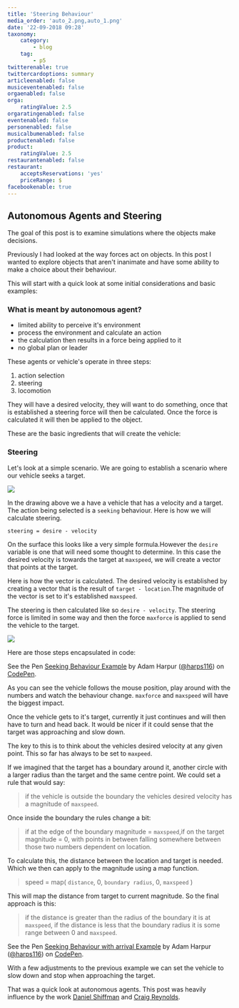 ```yaml
---
title: 'Steering Behaviour'
media_order: 'auto_2.png,auto_1.png'
date: '22-09-2018 09:28'
taxonomy:
    category:
        - blog
    tag:
        - p5
twitterenable: true
twittercardoptions: summary
articleenabled: false
musiceventenabled: false
orgaenabled: false
orga:
    ratingValue: 2.5
orgaratingenabled: false
eventenabled: false
personenabled: false
musicalbumenabled: false
productenabled: false
product:
    ratingValue: 2.5
restaurantenabled: false
restaurant:
    acceptsReservations: 'yes'
    priceRange: $
facebookenable: true
---
```


## Autonomous Agents and Steering

The goal of this post is to examine simulations where the objects make decisions.

Previously I had looked at the way forces act on objects. In this post I wanted to explore objects that aren't inanimate and have some ability to make a choice about their behaviour.

This will start with a quick look at some initial considerations and basic examples:

### What is meant by autonomous agent?

* limited ability to perceive it's environment
* process the environment and calculate an action
* the calculation then results in a force being applied to it
* no global plan or leader

These agents or vehicle's operate in three steps:

1. action selection
1. steering
1. locomotion

They will have a desired velocity, they will want to do something, once that is established a steering force will then be calculated. Once the force is calculated it will then be applied to the object.

These are the basic ingredients that will create the vehicle:


### Steering


Let's look at a simple scenario. We are going to establish a scenario where our vehicle seeks a target.

![](auto_1.png)

In the drawing above we a have a vehicle that has a velocity and a target. The action being selected is a `seeking` behaviour. Here is how we will calculate steering.


```
steering = desire - velocity

```

On the surface this looks like a very simple formula.However the `desire` variable is one that will need some thought to determine. In this case the desired velocity is towards the target at `maxspeed`, we will create a vector that points at the target.


Here is how the vector is calculated. The desired velocity is established by creating a vector that is the result of `target - location`.The magnitude of the vector is set to it's established `maxspeed`. 

The steering is then calculated like so `desire - velocity`. The steering force is limited in some way and then the force `maxforce` is applied to send the vehicle to the target.

![](auto_2.png)

Here are those steps encapsulated in code:

<p data-height="265" data-theme-id="0" data-slug-hash="MqRKqy" data-default-tab="js,result" data-user="harps116" data-pen-title="Seeking Behaviour Example" class="codepen">See the Pen <a href="https://codepen.io/harps116/pen/MqRKqy/">Seeking Behaviour Example</a> by Adam Harpur (<a href="https://codepen.io/harps116">@harps116</a>) on <a href="https://codepen.io">CodePen</a>.</p>
<script async src="https://static.codepen.io/assets/embed/ei.js"></script>

As you can see the vehicle follows the mouse position, play around with the numbers and watch the behaviour change. `maxforce` and `maxspeed` will have the biggest impact.

Once the vehicle gets to it's target, currently it just continues and will then have to turn and head back. It would be nicer if it could sense that the target was approaching and slow down.

The key to this is to think about the vehicles desired velocity at any given point. This so far has always to be set to `maxpeed`. 

If we imagined that the target has a boundary around it, another circle with a larger radius than the target and the same centre point. We could set a rule that would say:

> if the vehicle is outside the boundary the vehicles desired velocity has a magnitude of `maxspeed`.

Once inside the boundary the rules change a bit:

> if at the edge of the boundary magnitude = `maxspeed`,if on the target magnitude = 0, with points in between falling somewhere between those two numbers dependent on location.	

To calculate this, the distance between the location and target is needed. Which we then can apply to the magnitude using a map function.

> speed = map( `distance`, 0, `boundary radius`, 0, `maxspeed` )

This will map the distance from target to current magnitude. So the final approach is this:

> if the distance is greater than the radius of the boundary it is at `maxspeed`, if the distance is less that the boundary radius it is some range between 0 and `maxspeed`.

<p data-height="265" data-theme-id="0" data-slug-hash="jvRqyV" data-default-tab="js,result" data-user="harps116" data-pen-title="Seeking Behaviour with arrival Example" class="codepen">See the Pen <a href="https://codepen.io/harps116/pen/jvRqyV/">Seeking Behaviour with arrival Example</a> by Adam Harpur (<a href="https://codepen.io/harps116">@harps116</a>) on <a href="https://codepen.io">CodePen</a>.</p>
<script async src="https://static.codepen.io/assets/embed/ei.js"></script>

With a few adjustments to the previous example we can set the vehicle to slow down and stop when approaching the target.

That was a quick look at autonomous agents. This post was heavily influence by the work [Daniel Shiffman](https://shiffman.net/) and [Craig Reynolds](http://www.red3d.com/cwr/steer/).